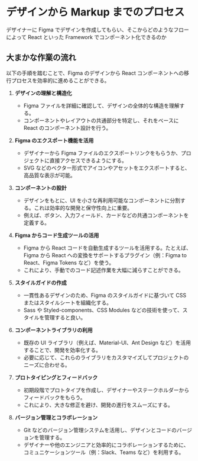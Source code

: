 # デザインから Markup までのプロセス

デザイナーに Figma でデザインを作成してもらい、そこからどのようなフローによって React といった Framework でコンポーネント化できるのか

## 大まかな作業の流れ

以下の手順を踏むことで、Figma のデザインから React コンポーネントへの移行プロセスを効率的に進めることができる。

1. **デザインの理解と構造化**

   - Figma ファイルを詳細に確認して、デザインの全体的な構造を理解する。
   - コンポーネントやレイアウトの共通部分を特定し、それをベースに React のコンポーネント設計を行う。

2. **Figma のエクスポート機能を活用**

   - デザイナーから Figma ファイルのエクスポートリンクをもらうか、プロジェクトに直接アクセスできるようにする。
   - SVG などのベクター形式でアイコンやアセットをエクスポートすると、高品質な表示が可能。

3. **コンポーネントの設計**

   - デザインをもとに、UI を小さな再利用可能なコンポーネントに分割する。これは効率的な開発と保守性向上に重要。
   - 例えば、ボタン、入力フィールド、カードなどの共通コンポーネントを定義する。

4. **Figma からコード生成ツールの活用**

   - Figma から React コードを自動生成するツールを活用する。たとえば、Figma から React への変換をサポートするプラグイン（例：Figma to React、Figma Tokens など）を使う。
   - これにより、手動でのコード記述作業を大幅に減らすことができる。

5. **スタイルガイドの作成**

   - 一貫性あるデザインのため、Figma のスタイルガイドに基づいて CSS またはスタイルシートを組織化する。
   - Sass や Styled-components、CSS Modules などの技術を使って、スタイルを管理すると良い。

6. **コンポーネントライブラリの利用**

   - 既存の UI ライブラリ（例えば、Material-UI、Ant Design など）を活用することで、開発を効率化する。
   - 必要に応じて、これらのライブラリをカスタマイズしてプロジェクトのニーズに合わせる。

7. **プロトタイピングとフィードバック**

   - 初期段階でプロトタイプを作成し、デザイナーやステークホルダーからフィードバックをもらう。
   - これにより、大きな修正を避け、開発の進行をスムーズにする。

8. **バージョン管理とコラボレーション**
   - Git などのバージョン管理システムを活用し、デザインとコードのバージョンを管理する。
   - デザイナーや他のエンジニアと効率的にコラボレーションするために、コミュニケーションツール（例：Slack、Teams など）を利用する。

